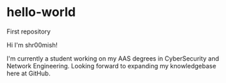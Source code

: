 # hello-world
First repository

Hi I'm shr00mish!

I'm currently a student working on my AAS degrees in CyberSecurity and Network Engineering. 
Looking forward to expanding my knowledgebase here at GitHub.
